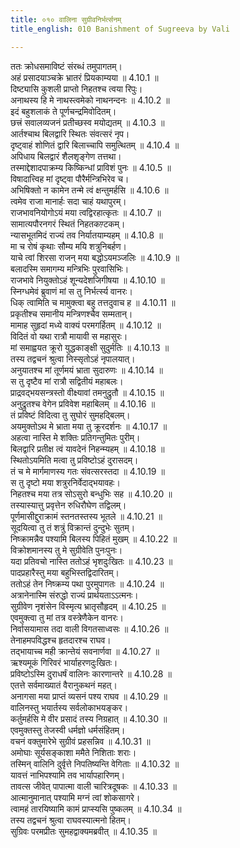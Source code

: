 ```yaml
---
title: ०१० वालिना सुग्रीवनिर्भर्त्सनम्
title_english: 010 Banishment of Sugreeva by Vali

---
```



  
ततः क्रोधसमाविष्टं संरब्धं तमुपागतम्।  
अहं प्रसादयाञ्चक्रे भ्रातरं प्रियकाम्यया ॥ 4.10.1 ॥   
दिष्ट्यासि कुशली प्राप्तो निहतश्च त्वया रिपुः।  
अनाथस्य हि मे नाथस्त्वमेको नाथनन्दनः ॥ 4.10.2 ॥   
इदं बहुशलाकं ते पूर्णचन्द्रमिवोदितम्।  
छत्त्रं सवालव्यजनं प्रतीच्छस्व मयोद्यतम् ॥ 4.10.3 ॥   
आर्तश्चाथ बिलद्वारि स्थितः संवत्सरं नृप।  
दृष्ट्वाहं शोणितं द्वारि बिलाच्चापि समुत्थितम् ॥ 4.10.4 ॥   
अपिधाय बिलद्वारं शैलशृङ्गेण तत्तथा।  
तस्माद्देशादपाक्रम्य किष्किन्धां प्राविशं पुनः ॥ 4.10.5 ॥   
विषादात्त्विह मां दृष्ट्वा पौरैर्मन्त्रिभिरेव च।  
अभिषिक्तो न कामेन तन्मे त्वं क्षन्तुमर्हसि ॥ 4.10.6 ॥   
त्वमेव राजा मानार्हः सदा चाहं यथापुरम्।  
राजभावनियोगोऽयं मया त्वद्विरहात्कृतः ॥ 4.10.7 ॥   
सामात्यपौरनगरं स्थितं निहतकण़्टकम्।  
न्यासभूतमिदं राज्यं तव निर्यातयाम्यहम् ॥ 4.10.8 ॥   
मा च रोषं कृथाः सौम्य मयि शत्रुनिबर्हण।  
याचे त्वां शिरसा राजन् मया बद्धोऽयमञ्जलिः ॥ 4.10.9 ॥   
बलादस्मि समागम्य मन्त्रिभिः पुरवासिभिः।  
राजभावे नियुक्तोऽहं शून्यदेशजिगीषया ॥ 4.10.10 ॥   
स्निग्धमेवं ब्रुवाणं मां स तु निर्भर्त्स्य वानरः।  
धिक् त्वामिति च मामुक्त्वा बहु तत्तदुवाच ह ॥ 4.10.11 ॥   
प्रकृतीश्च समानीय मन्त्रिणश्चैव सम्मतान्।  
मामाह सुहृदां मध्ये वाक्यं परमगर्हितम् ॥ 4.10.12 ॥   
विदितं वो यथा रात्रौ मायावी स महासुरः।  
मां समाह्वयत क्रूरो युद्धकाङ्क्षी सुदुर्मतिः ॥ 4.10.13 ॥   
तस्य तद्वचनं श्रुत्वा निस्सृतोऽहं नृपालयात्।  
अनुयातश्च मां तूर्णमयं भ्राता सुदारुणः ॥ 4.10.14 ॥   
स तु दृष्टैव मां रात्रौ सद्वितीयं महाबलः।  
प्राद्रवद्भयसन्त्रस्तो वीक्ष्यावां तमनुद्रुतौ ॥ 4.10.15 ॥   
अनुद्रुतश्च वेगेन प्रविवेश महाबिलम् ॥ 4.10.16 ॥   
तं प्रविष्टं विदित्वा तु सुघोरं सुमहद्बिलम्।  
अयमुक्तोऽथ मे भ्राता मया तु क्रूरदर्शनः ॥ 4.10.17 ॥   
अहत्वा नास्ति मे शक्तिः प्रतिगन्तुमितः पुरीम्।  
बिलद्वारि प्रतीक्ष त्वं यावदेनं निहन्म्यहम् ॥ 4.10.18 ॥   
स्थितोऽयमिति मत्वा तु प्रविष्टोऽहं दुरासदम्।  
तं च मे मार्गमाणस्य गतः संवत्सरस्तदा ॥ 4.10.19 ॥   
स तु दृष्टो मया शत्रुरनिर्वेदाद्भयावहः।  
निहतश्च मया तत्र सोऽसुरो बन्धुभिः सह ॥ 4.10.20 ॥   
तस्यास्यात्तु प्रवृत्तेन रुधिरौघेण तद्विलम्।  
पूर्णमासीद्दुराक्रामं स्तनतस्तस्य भूतले ॥ 4.10.21 ॥   
सूदयित्वा तु तं शत्रुं विक्रान्तं दुन्दुभेः सुतम्।  
निष्क्रामन्नैव पश्यामि बिलस्य पिहितं मुखम् ॥ 4.10.22 ॥   
विक्रोशमानस्य तु मे सुग्रीवेति पुनःपुनः।  
यदा प्रतिवचो नास्ति ततोऽहं भृशदुःखितः ॥ 4.10.23 ॥   
पादप्रहारैस्तु मया बहुभिस्तद्विदारितम्।  
ततोऽहं तेन निष्क्रम्य पथा पुरमुपागतः ॥ 4.10.24 ॥   
अत्रानेनास्मि संरुद्धो राज्यं प्रार्थयताऽऽत्मनः।  
सुग्रीवेण नृशंसेन विस्मृत्य भ्रातृसौहृदम् ॥ 4.10.25 ॥   
एवमुक्त्वा तु मां तत्र वस्त्रेणैकेन वानरः।  
निर्वासयामास तदा वाली विगतसाध्वसः ॥ 4.10.26 ॥   
तेनाहमपविद्धश्च हृतदारश्च राघव।  
तद्भायाच्च मही क्रान्तेयं सवनार्णवा ॥ 4.10.27 ॥   
ऋश्यमूकं गिरिवरं भार्याहरणदुःखितः।  
प्रविष्टोऽस्मि दुराधर्षं वालिनः कारणान्तरे ॥ 4.10.28 ॥   
एतत्ते सर्वमाख्यातं वैरानुकथनं महत्।  
अनागसा मया प्राप्तं व्यसनं पश्य राघव ॥ 4.10.29 ॥   
वालिनस्तु भयार्तस्य सर्वलोकाभयङ्कर।  
कर्तुमर्हसि मे वीर प्रसादं तस्य निग्रहात् ॥ 4.10.30 ॥   
एवमुक्तस्तु तेजस्वी धर्मज्ञो धर्मसंहितम्।  
वचनं वक्तुमारेभे सुग्रीवं प्रहसन्निव ॥ 4.10.31 ॥   
अमोघाः सूर्यसङ्काशा ममैते निशिताः शराः।  
तस्मिन् वालिनि दुर्वृत्ते निपतिष्यन्ति वेगिताः ॥ 4.10.32 ॥   
यावत्तं नाभिपश्यामि तव भार्यापहारिणम्।  
तावत्स जीवेत् पापात्मा वाली चारित्रदूषकः ॥ 4.10.33 ॥   
आत्मानुमानात् पश्यामि मग्नं त्वां शोकसागरे।  
त्वामहं तारयिष्यामि कामं प्राप्स्यसि पुष्कलम् ॥ 4.10.34 ॥   
तस्य तद्वचनं श्रुत्वा राघवस्यात्मनो हितम्।  
सुग्रिवः परमप्रीतः सुमहद्वाक्यमब्रवीत् ॥ 4.10.35 ॥   